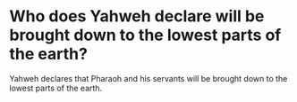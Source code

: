# Who does Yahweh declare will be brought down to the lowest parts of the earth?

Yahweh declares that Pharaoh and his servants will be brought down to the lowest parts of the earth.
